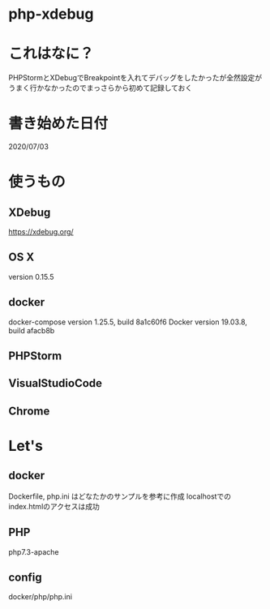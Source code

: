# php-xdebug

# これはなに？
PHPStormとXDebugでBreakpointを入れてデバッグをしたかったが全然設定がうまく行かなかったのでまっさらから初めて記録しておく

# 書き始めた日付
2020/07/03

# 使うもの
## XDebug
https://xdebug.org/

## OS X
version 0.15.5

## docker
docker-compose version 1.25.5, build 8a1c60f6
Docker version 19.03.8, build afacb8b

## PHPStorm

## VisualStudioCode

## Chrome



# Let's 

## docker
Dockerfile, php.ini はどなたかのサンプルを参考に作成
localhostでのindex.htmlのアクセスは成功

## PHP
php7.3-apache

## config
docker/php/php.ini

